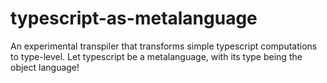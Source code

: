 # typescript-as-metalanguage
An experimental transpiler that transforms simple typescript computations to type-level. Let typescript be a metalanguage, with its type being the object language!
